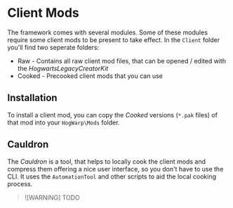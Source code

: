 <div class="article">

# Client Mods

The framework comes with several modules. Some of these modules require some client mods to be present to take effect. In the `Client` folder you'll find two seperate folders:

* Raw - Contains all raw client mod files, that can be opened / edited with the _HogwartsLegacyCreatorKit_
* Cooked - Precooked client mods that you can use

## Installation

To install a client mod, you can copy the _Cooked_ versions (`*.pak` files) of that mod into your `HogWarp\Mods` folder.

## Cauldron

The _Cauldron_ is a tool, that helps to locally cook the client mods and compress them offering a nice user interface, so you don't have to use the CLI. It uses the `AutomationTool` and other scripts to aid the local cooking process.

> ![WARNING]
> TODO


</div>